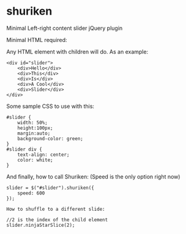 shuriken
========

Minimal Left-right content slider jQuery plugin

Minimal HTML required:

Any HTML element with children will do. As an example:
```
<div id="slider">
	<div>Hello</div>
	<div>This</div>
	<div>Is</div>
	<div>A Cool</div>
	<div>Slider</div>
</div>
```
  Some sample CSS to use with this:
``` 
#slider {
	width: 50%;
	height:100px;
	margin:auto;
	background-color: green;
}
#slider div {
	text-align: center;
	color: white;
}
```
  
  And finally, how to call Shuriken:
  (Speed is the only option right now)
```
slider = $("#slider").shuriken({
	speed: 600
});
```
    
    How to shuffle to a different slide:
```
//2 is the index of the child element
slider.ninjaStarSlice(2);
```

